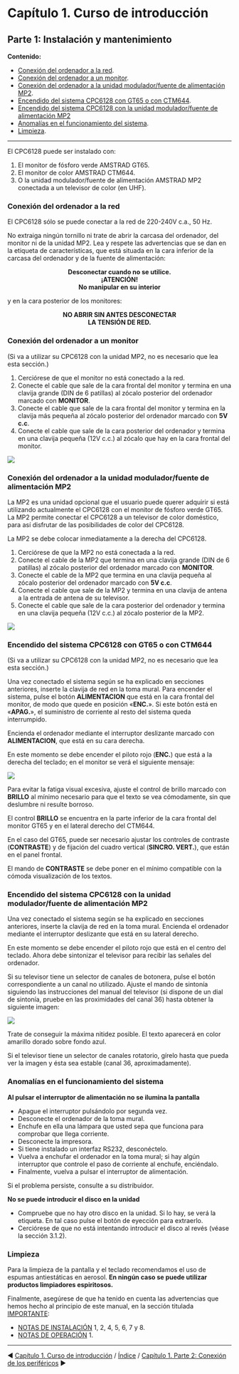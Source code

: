 # Capítulo 1. Curso de introducción 

## Parte 1: Instalación y mantenimiento

**Contenido:**

* [Conexión del ordenador a la red](#conexión-del-ordenador-a-la-red).
* [Conexión del ordenador a un monitor](#conexión-del-ordenador-a-un-monitor).
* [Conexión del ordenador a la unidad modulador/fuente de alimentación MP2](#conexión-del-ordenador-a-la-unidad-moduladorfuente-de-alimentación-mp2).
* [Encendido del sistema CPC6128 con GT65 o con CTM644](#encendido-del-sistema-cpc6128-con-gt65-o-con-ctm644).
* [Encendido del sistema CPC6128 con la unidad modulador/fuente de alimentación MP2 ](#encendido-del-sistema-cpc6128-con-la-unidad-moduladorfuente-de-alimentación-mp2)
* [Anomalías en el funcionamiento del sistema](#anomalías-en-el-funcionamiento-del-sistema).
* [Limpieza](#limpieza).

***



El CPC6128 puede ser instalado con: 

1. El monitor de fósforo verde AMSTRAD GT65. 
1. El monitor de color AMSTRAD CTM644. 
1. O la unidad modulador/fuente de alimentación AMSTRAD MP2 conectada a 
    un televisor de color (en UHF). 
### Conexión del ordenador a la red 
El CPC6128 sólo se puede conectar a la red de 220-240V c.a., 50 Hz.

No extraiga ningún tornillo ni trate de abrir la carcasa del ordenador, del monitor ni de la unidad MP2. Lea y respete las advertencias que se dan en la etiqueta de características, que está situada en la cara inferior de la carcasa del ordenador y de la fuente de alimentación: 

<p align="center"><strong>Desconectar cuando no se utilice.</strong><br />
    <strong>¡ATENCIÓN!</strong><br />
    <strong>No manipular en su interior</strong></p>

y en la cara posterior de los monitores: 
<p align="center">
    <strong>NO ABRIR SIN ANTES DESCONECTAR</strong><br />
    <strong>LA TENSIÓN DE RED.</strong></p>

### Conexión del ordenador a un monitor
(Si va a utilizar su CPC6128 con la unidad MP2, no es necesario que lea esta sección.) 
1. Cerciórese de que el monitor no está conectado a la red. 
1. Conecte el cable que sale de la cara frontal del monitor y termina en una clavija grande (DIN de 6 patillas) al zócalo posterior del ordenador marcado con **MONITOR**.
1. Conecte el cable que sale de la cara frontal del monitor y termina en la clavija más pequeña al zócalo posterior del ordenador marcado con **5V c.c**.
1. Conecte el cable que sale de la cara posterior del ordenador y termina en una clavija pequeña (12V c.c.) al zócalo que hay en la cara frontal del monitor. 

![](svg/c01-p01-i01.svg)

### Conexión del ordenador a la unidad modulador/fuente de alimentación MP2
La MP2 es una unidad opcional que el usuario puede querer adquirir si está utilizando actualmente el CPC6128 con el monitor de fósforo verde GT65. La MP2 permite conectar el CPC6128 a un televisor de color doméstico, para así disfrutar de las posibilidades de color del CPC6128. 

La MP2 se debe colocar inmediatamente a la derecha del CPC6128. 

1. Cerciórese de que la MP2 no está conectada a la red.
1. Conecte el cable de la MP2 que termina en una clavija grande (DIN de 6 patillas) al zócalo posterior del ordenador marcado con **MONITOR**. 
1. Conecte el cable de la MP2 que termina en una clavija pequeña al zócalo posterior del ordenador marcado con **5V c.c**.
1. Conecte el cable que sale de la MP2 y termina en una clavija de antena a la entrada de antena de su televisor. 
1. Conecte el cable que sale de la cara posterior del ordenador y termina en una clavija pequeña (12V c.c.) al zócalo posterior de la MP2. 

![](svg/c01-p01-i02.svg)

### Encendido del sistema CPC6128 con GT65 o con CTM644
(Si va a utilizar su CPC6128 con la unidad MP2, no es necesario que lea esta sección.)

Una vez conectado el sistema según se ha explicado en secciones anteriores, inserte la clavija de red en la toma mural. Para encender el sistema, pulse el botón **ALIMENTACION** que está en la cara frontal del monitor, de modo que quede en posición «**ENC.**». Si este botón está en «**APAG.**», el suministro de corriente al resto del sistema queda interrumpido.

Encienda el ordenador mediante el interruptor deslizante marcado con **ALIMENTACION**, que está en su cara derecha.

En este momento se debe encender el piloto rojo (**ENC.**) que está a la derecha del teclado; en el monitor se verá el siguiente mensaje: 

![](png/c01-p01-i03.png)

Para evitar la fatiga visual excesiva, ajuste el control de brillo marcado con **BRILLO** al mínimo necesario para que el texto se vea cómodamente, sin que deslumbre ni resulte borroso. 

El control **BRILLO** se encuentra en la parte inferior de la cara frontal del monitor GT65 y en el lateral derecho del CTM644. 

En el caso del GT65, puede ser necesario ajustar los controles de contraste (**CONTRASTE**) y de fijación del cuadro vertical (**SINCRO. VERT.**), que están en el panel frontal. 

El mando de **CONTRASTE** se debe poner en el mínimo compatible con la cómoda visualización de los textos. 

### Encendido del sistema CPC6128 con la unidad modulador/fuente de alimentación MP2 

Una vez conectado el sistema según se ha explicado en secciones anteriores, inserte la clavija de red en la toma mural. Encienda el ordenador mediante el interruptor deslizante que está en su lateral derecho. 

En este momento se debe encender el piloto rojo que está en el centro del teclado. Ahora debe sintonizar el televisor para recibir las señales del ordenador. 

Si su televisor tiene un selector de canales de botonera, pulse el botón correspondiente a un canal no utilizado. Ajuste el mando de sintonía siguiendo las instrucciones del manual del televisor (si dispone de un dial de sintonía, pruebe en las proximidades del canal 36) hasta obtener la siguiente imagen: 

![](png/c01-p01-i03.png)

Trate de conseguir la máxima nitidez posible. El texto aparecerá en color amarillo dorado sobre fondo azul. 

Si el televisor tiene un selector de canales rotatorio, gírelo hasta que pueda ver la imagen y ésta sea estable (canal 36, aproximadamente). 

### Anomalías en el funcionamiento del sistema
**Al pulsar el interruptor de alimentación no se ilumina la pantalla**

- Apague el interruptor pulsándolo por segunda vez.
- Desconecte el ordenador de la toma mural.
- Enchufe en ella una lámpara que usted sepa que funciona para comprobar que llega corriente.
- Desconecte la impresora.
- Si tiene instalado un interfaz RS232, desconéctelo.
- Vuelva a enchufar el ordenador en la toma mural; si hay algún interruptor que controle el paso de corriente al enchufe, enciéndalo.
- Finalmente, vuelva a pulsar el interruptor de alimentación. 

Si el problema persiste, consulte a su distribuidor. 

**No se puede introducir el disco en la unidad**
- Compruebe que no hay otro disco en la unidad. Si lo hay, se verá la etiqueta. En tal caso pulse el botón de eyección para extraerlo. 
- Cerciórese de que no está intentando introducir el disco al revés (véase la sección 3.1.2). 

### Limpieza
Para la limpieza de la pantalla y el teclado recomendamos el uso de espumas antiestáticas en aerosol. **En ningún caso se puede utilizar productos limpiadores espiritosos.** 

Finalmente, asegúrese de que ha tenido en cuenta las advertencias que hemos hecho al principio de este manual, en la sección titulada [IMPORTANTE](0.02.-Importante.md): 

* [NOTAS DE INSTALACIÓN](0.02.-Importante.md#notas-de-instalación) 1, 2, 4, 5, 6, 7 y 8.
* [NOTAS DE OPERACIÓN](0.02.-Importante.md#notas-de-operación) 1. 

***

&#9664; [Capítulo 1. Curso de introducción](1.00.-Capítulo-1.-Curso-de-introducción.md)   /  [Índice](0.03.-Contenido.md)  /   [Capítulo 1. Parte 2: Conexión de los periféricos](1.02.-Conexión-de-los-periféricos.md) &#9654;